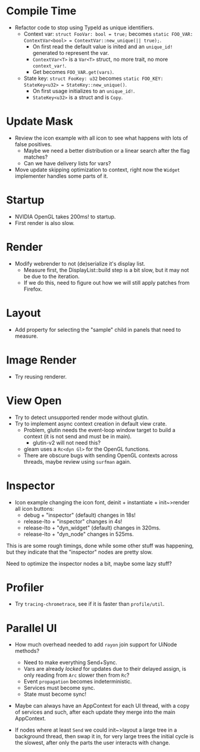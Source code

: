 # Compile Time

* Refactor code to stop using TypeId as unique identifiers.
  - Context var: `struct FooVar: bool = true;` becomes `static FOO_VAR: ContextVar<bool> = ContextVar::new_unique(|| true);`.
    - On first read the default value is inited and an `unique_id!` generated to represent the var.
    - `ContextVar<T>` is a `Var<T>` struct, no more trait, no more `context_var!`.
    - Get becomes `FOO_VAR.get(vars)`.
  - State key: `struct FooKey: u32` becomes `static FOO_KEY: StateKey<u32> = StateKey::new_unique()`.
    - On first usage initializes to an `unique_id!`.
    - `StateKey<u32>` is a struct and is `Copy`.

# Update Mask

* Review the icon example with all icon to see what happens with lots of false positives.
  - Maybe we need a better distribution or a linear search after the flag matches?
  - Can we have delivery lists for vars?
* Move update skipping optimization to context, right now the `Widget` implementer handles some parts of it.

# Startup

* NVIDIA OpenGL takes 200ms! to startup.
* First render is also slow.

# Render

* Modify webrender to not (de)serialize it's display list.
  - Measure first, the DisplayList::build step is a bit slow, but it may not be due to the iteration.
  - If we do this, need to figure out how we will still apply patches from Firefox.

# Layout

* Add property for selecting the "sample" child in panels that need to measure.

# Image Render

* Try reusing renderer.

# View Open

* Try to detect unsupported render mode without glutin.
* Try to implement async context creation in default view crate.
    - Problem, glutin needs the event-loop window target to build a context (it is not send and must be in main).
      - glutin-v2 will not need this?
    - gleam uses a `Rc<dyn Gl>` for the OpenGL functions.
    - There are obscure bugs with sending OpenGL contexts across threads, maybe review using `surfman` again.

# Inspector

* Icon example changing the icon font, deinit + instantiate + init~>render all icon buttons:
  - debug + "inspector" (default) changes in 18s!
  - release-lto + "inspector" changes in 4s!
  - release-lto + "dyn_widget" (default) changes in 320ms. 
  - release-lto + "dyn_node" changes in 525ms.

This is are some rough timings, done while some other stuff was happening, but they indicate that the "inspector" nodes
are pretty slow.

Need to optimize the inspector nodes a bit, maybe some lazy stuff?

# Profiler

* Try `tracing-chrometrace`, see if it is faster than `profile/util`.

# Parallel UI

* How much overhead needed to add `rayon` join support for UiNode methods?
    * Need to make everything Send+Sync.
    * Vars are already *locked* for updates due to their delayed assign, is only reading from `Arc` slower then from `Rc`?
    * Event `propagation` becomes indeterministic.
    * Services must become sync.
    * State must become sync!
* Maybe can always have an AppContext for each UI thread, with a copy of services and such, after each update they merge into
  the main AppContext.

* If nodes where at least `Send` we could init~>layout a large tree in a background thread, then swap it in, for very large trees
   the initial cycle is the slowest, after only the parts the user interacts with change.